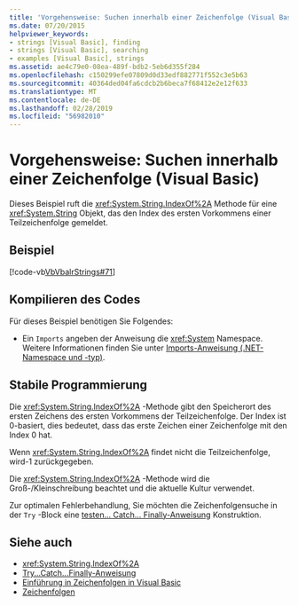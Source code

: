 ```yaml
---
title: 'Vorgehensweise: Suchen innerhalb einer Zeichenfolge (Visual Basic)'
ms.date: 07/20/2015
helpviewer_keywords:
- strings [Visual Basic], finding
- strings [Visual Basic], searching
- examples [Visual Basic], strings
ms.assetid: ae4c79e0-08ea-489f-bdb2-5eb6d355f284
ms.openlocfilehash: c150299efe07809d0d33edf882771f552c3e5b63
ms.sourcegitcommit: 40364ded04fa6cdcb2b6beca7f68412e2e12f633
ms.translationtype: MT
ms.contentlocale: de-DE
ms.lasthandoff: 02/28/2019
ms.locfileid: "56982010"
---
```

# <a name="how-to-search-within-a-string-visual-basic"></a>Vorgehensweise: Suchen innerhalb einer Zeichenfolge (Visual Basic)
Dieses Beispiel ruft die <xref:System.String.IndexOf%2A> Methode für eine <xref:System.String> Objekt, das den Index des ersten Vorkommens einer Teilzeichenfolge gemeldet.  
  
## <a name="example"></a>Beispiel  
 [!code-vb[VbVbalrStrings#71](~/samples/snippets/visualbasic/VS_Snippets_VBCSharp/VbVbalrStrings/VB/Class2.vb#71)]  
  
## <a name="compiling-the-code"></a>Kompilieren des Codes  
 Für dieses Beispiel benötigen Sie Folgendes:  
  
-   Ein `Imports` angeben der Anweisung die <xref:System> Namespace. Weitere Informationen finden Sie unter [Imports-Anweisung (.NET-Namespace und -typ)](../../../../visual-basic/language-reference/statements/imports-statement-net-namespace-and-type.md).  
  
## <a name="robust-programming"></a>Stabile Programmierung  
 Die <xref:System.String.IndexOf%2A> -Methode gibt den Speicherort des ersten Zeichens des ersten Vorkommens der Teilzeichenfolge. Der Index ist 0-basiert, dies bedeutet, dass das erste Zeichen einer Zeichenfolge mit den Index 0 hat.  
  
 Wenn <xref:System.String.IndexOf%2A> findet nicht die Teilzeichenfolge, wird-1 zurückgegeben.  
  
 Die <xref:System.String.IndexOf%2A> -Methode wird die Groß-/Kleinschreibung beachtet und die aktuelle Kultur verwendet.  
  
 Zur optimalen Fehlerbehandlung, Sie möchten die Zeichenfolgensuche in der `Try` -Block eine [testen... Catch... Finally-Anweisung](../../../../visual-basic/language-reference/statements/try-catch-finally-statement.md) Konstruktion.  
  
## <a name="see-also"></a>Siehe auch
- <xref:System.String.IndexOf%2A>
- [Try...Catch...Finally-Anweisung](../../../../visual-basic/language-reference/statements/try-catch-finally-statement.md)
- [Einführung in Zeichenfolgen in Visual Basic](../../../../visual-basic/programming-guide/language-features/strings/introduction-to-strings.md)
- [Zeichenfolgen](../../../../visual-basic/programming-guide/language-features/strings/index.md)
